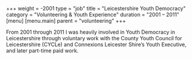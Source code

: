 +++
weight = -2001
type = "job"
title = "Leicestershire Youth Democracy"
category = "Volunteering & Youth Experience"
duration = "2001 &ndash; 2011"
[menu]
  [menu.main]
    parent = "volunteering"
+++

From 2001 through 2011 I was heavily involved in Youth Democracy in Leicestershire through voluntary work with the County Youth Council for Leicestershire (CYCLe) and Connexions Leicester Shire’s Youth Executive, and later part-time paid work.
